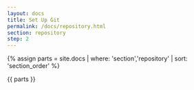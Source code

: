 ```yaml
---
layout: docs
title: Set Up Git
permalink: /docs/repository.html
section: repository
step: 2
---
```


{% assign parts = site.docs | where: 'section','repository' | sort: 'section_order' %}

{{ parts }}

